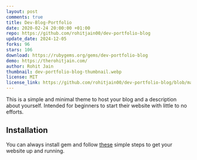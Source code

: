 ```yaml
---
layout: post
comments: true
title: Dev-Blog-Portfolio
date: 2020-02-24 20:00:00 +01:00
repo: https://github.com/rohitjain00/dev-portfolio-blog
update_date: 2024-12-05
forks: 96
stars: 106
download: https://rubygems.org/gems/dev-portfolio-blog
demo: https://therohitjain.com/
author: Rohit Jain
thumbnail: dev-portfolio-blog-thumbnail.webp
license: MIT
license_link: https://github.com/rohitjain00/dev-portfolio-blog/blob/master/LICENSE.txt
---
```


This is a simple and minimal theme to host your blog and a description about yourself. Intended for beginners to start their website with little to no efforts.

## Installation

You can always install gem and follow [these](https://github.com/rohitjain00/dev-portfolio-blog#usage) simple steps to get your website up and running.
